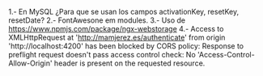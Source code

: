 1.- En MySQL ¿Para que se usan los campos activationKey, resetKey, resetDate?
2.- FontAwesone em modules.
3.- Uso de https://www.npmjs.com/package/ngx-webstorage
4.- Access to XMLHttpRequest at 'http://mamjerez.es/authenticate' from origin 'http://localhost:4200' has been blocked by CORS policy: Response to preflight request doesn't pass access control check: No 'Access-Control-Allow-Origin' header is present on the requested resource.

